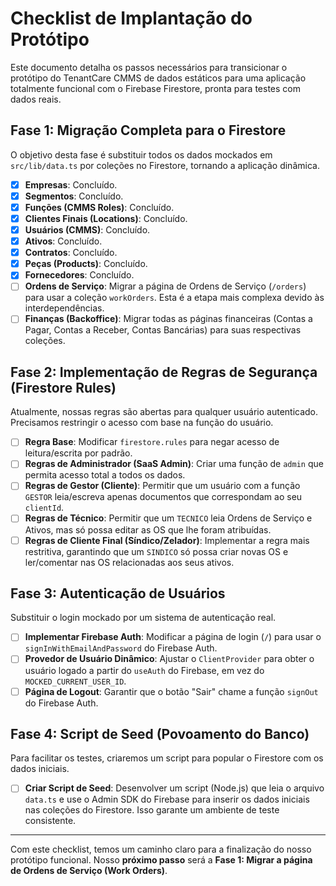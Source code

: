 # Checklist de Implantação do Protótipo

Este documento detalha os passos necessários para transicionar o protótipo do TenantCare CMMS de dados estáticos para uma aplicação totalmente funcional com o Firebase Firestore, pronta para testes com dados reais.

## Fase 1: Migração Completa para o Firestore

O objetivo desta fase é substituir todos os dados mockados em `src/lib/data.ts` por coleções no Firestore, tornando a aplicação dinâmica.

-   [x] **Empresas**: Concluído.
-   [x] **Segmentos**: Concluído.
-   [x] **Funções (CMMS Roles)**: Concluído.
-   [x] **Clientes Finais (Locations)**: Concluído.
-   [x] **Usuários (CMMS)**: Concluído.
-   [x] **Ativos**: Concluído.
-   [x] **Contratos**: Concluído.
-   [x] **Peças (Products)**: Concluído.
-   [x] **Fornecedores**: Concluído.
-   [ ] **Ordens de Serviço**: Migrar a página de Ordens de Serviço (`/orders`) para usar a coleção `workOrders`. Esta é a etapa mais complexa devido às interdependências.
-   [ ] **Finanças (Backoffice)**: Migrar todas as páginas financeiras (Contas a Pagar, Contas a Receber, Contas Bancárias) para suas respectivas coleções.

## Fase 2: Implementação de Regras de Segurança (Firestore Rules)

Atualmente, nossas regras são abertas para qualquer usuário autenticado. Precisamos restringir o acesso com base na função do usuário.

-   [ ] **Regra Base**: Modificar `firestore.rules` para negar acesso de leitura/escrita por padrão.
-   [ ] **Regras de Administrador (SaaS Admin)**: Criar uma função de `admin` que permita acesso total a todos os dados.
-   [ ] **Regras de Gestor (Cliente)**: Permitir que um usuário com a função `GESTOR` leia/escreva apenas documentos que correspondam ao seu `clientId`.
-   [ ] **Regras de Técnico**: Permitir que um `TECNICO` leia Ordens de Serviço e Ativos, mas só possa editar as OS que lhe foram atribuídas.
-   [ ] **Regras de Cliente Final (Síndico/Zelador)**: Implementar a regra mais restritiva, garantindo que um `SINDICO` só possa criar novas OS e ler/comentar nas OS relacionadas aos seus ativos.

## Fase 3: Autenticação de Usuários

Substituir o login mockado por um sistema de autenticação real.

-   [ ] **Implementar Firebase Auth**: Modificar a página de login (`/`) para usar o `signInWithEmailAndPassword` do Firebase Auth.
-   [ ] **Provedor de Usuário Dinâmico**: Ajustar o `ClientProvider` para obter o usuário logado a partir do `useAuth` do Firebase, em vez do `MOCKED_CURRENT_USER_ID`.
-   [ ] **Página de Logout**: Garantir que o botão "Sair" chame a função `signOut` do Firebase Auth.

## Fase 4: Script de Seed (Povoamento do Banco)

Para facilitar os testes, criaremos um script para popular o Firestore com os dados iniciais.

-   [ ] **Criar Script de Seed**: Desenvolver um script (Node.js) que leia o arquivo `data.ts` e use o Admin SDK do Firebase para inserir os dados iniciais nas coleções do Firestore. Isso garante um ambiente de teste consistente.

---

Com este checklist, temos um caminho claro para a finalização do nosso protótipo funcional. Nosso **próximo passo** será a **Fase 1: Migrar a página de Ordens de Serviço (Work Orders)**.
